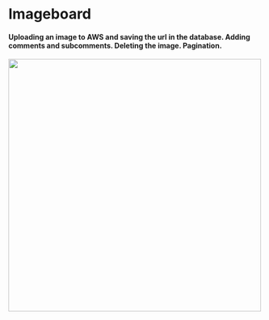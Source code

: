 # Imageboard

#### Uploading an image to AWS and saving the url in the database. Adding comments and subcomments. Deleting the image. Pagination.
<img src="https://user-images.githubusercontent.com/85371429/217619683-4d124177-4927-4fd2-afe0-c5fbe1bacc45.gif" width="500px" />
